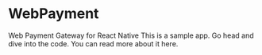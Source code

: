 # WebPayment
Web Payment Gateway for React Native
This is a sample app. Go head and dive into the code.
You can read more about it here.
